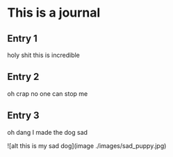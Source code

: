 # This is a journal
## Entry  1
holy shit this is incredible

## Entry 2 
oh crap no one can stop me

## Entry 3
oh dang I made the dog sad

![alt this is my sad dog](image ./images/sad_puppy.jpg)
